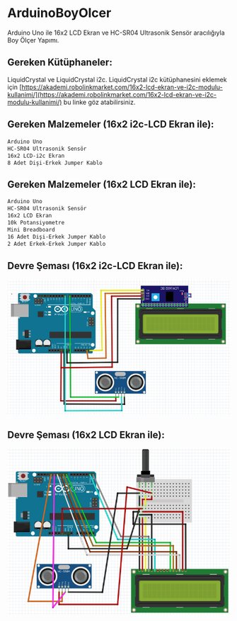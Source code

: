 # ArduinoBoyOlcer
Arduino Uno ile 16x2 LCD Ekran ve HC-SR04 Ultrasonik Sensör aracılığıyla Boy Ölçer Yapımı.

Gereken Kütüphaneler:
---
LiquidCrystal ve LiquidCrystal i2c. LiquidCrystal i2c kütüphanesini eklemek için [https://akademi.robolinkmarket.com/16x2-lcd-ekran-ve-i2c-modulu-kullanimi/](https://akademi.robolinkmarket.com/16x2-lcd-ekran-ve-i2c-modulu-kullanimi/) bu linke göz atabilirsiniz.

Gereken Malzemeler (16x2 i2c-LCD Ekran ile):
---
```
Arduino Uno
HC-SR04 Ultrasonik Sensör
16x2 LCD-i2c Ekran
8 Adet Dişi-Erkek Jumper Kablo
```
Gereken Malzemeler (16x2 LCD Ekran ile):
---
```
Arduino Uno
HC-SR04 Ultrasonik Sensör
16x2 LCD Ekran
10k Potansiyometre
Mini Breadboard
16 Adet Dişi-Erkek Jumper Kablo
2 Adet Erkek-Erkek Jumper Kablo
```
Devre Şeması (16x2 i2c-LCD Ekran ile):
---
<img src="https://github.com/efezsh/ArduinoBoyOlcer/blob/main/BoyOlcer-DevreSemasi.png?raw=true">

Devre Şeması (16x2 LCD Ekran ile):
---
<img src="https://github.com/efezsh/ArduinoBoyOlcer/blob/main/BoyOlcer-DevreSemasi2.png?raw=true">
